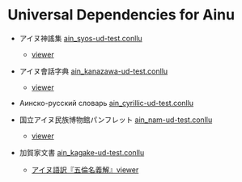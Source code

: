 # Universal Dependencies for Ainu

- アイヌ神謠集 [ain_syos-ud-test.conllu](https://github.com/KoichiYasuoka/UD-Ainu/blob/master/ain_syos-ud-test.conllu)
  - [viewer](https://koichiyasuoka.github.io/UD-Ainu/doc/SYOS/viewer.html)

- アイヌ會話字典 [ain_kanazawa-ud-test.conllu](https://github.com/KoichiYasuoka/UD-Ainu/blob/master/ain_kanazawa-ud-test.conllu)
  - [viewer](https://koichiyasuoka.github.io/UD-Ainu/doc/Kanazawa/viewer.html)

- Аинско-русский словарь [ain_cyrillic-ud-test.conllu](https://github.com/KoichiYasuoka/UD-Ainu/blob/master/ain_cyrillic-ud-test.conllu)

- 国立アイヌ民族博物館パンフレット [ain_nam-ud-test.conllu](https://github.com/KoichiYasuoka/UD-Ainu/blob/master/ain_nam-ud-test.conllu)
  - [viewer](https://koichiyasuoka.github.io/UD-Ainu/doc/NAM/viewer.html)

- 加賀家文書 [ain_kagake-ud-test.conllu](https://github.com/KoichiYasuoka/UD-Ainu/blob/master/ain_kagake-ud-test.conllu)
  - [アイヌ語訳『五倫名義解』viewer](https://koichiyasuoka.github.io/UD-Ainu/doc/Gorin/viewer.html)

